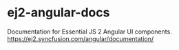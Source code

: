# ej2-angular-docs
Documentation for Essential JS 2 Angular UI  components. https://ej2.syncfusion.com/angular/documentation/
